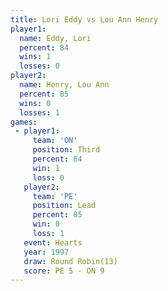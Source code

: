 ```yaml
---
title: Lori Eddy vs Lou Ann Henry
player1:              
  name: Eddy, Lori    
  percent: 84         
  wins: 1             
  losses: 0           
player2:              
  name: Henry, Lou Ann
  percent: 85         
  wins: 0             
  losses: 1           
games:
 - player1:         
     team: 'ON'     
     position: Third
     percent: 84    
     win: 1         
     loss: 0        
   player2:        
     team: 'PE'    
     position: Lead
     percent: 85   
     win: 0        
     loss: 1       
   event: Hearts        
   year: 1997           
   draw: Round Robin(13)
   score: PE 5 - ON 9   
---
```

